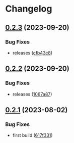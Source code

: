 # Changelog

## [0.2.3](https://github.com/STARTcloud/core_provisioner/compare/core_provisioner/v0.2.2...core_provisioner/v0.2.3) (2023-09-20)


### Bug Fixes

* releases ([cfb43c8](https://github.com/STARTcloud/core_provisioner/commit/cfb43c82bf58eb3cd1c00608242e3dc9c5f88130))

## [0.2.2](https://github.com/STARTcloud/core_provisioner/compare/core_provisioner/v0.2.1...core_provisioner/v0.2.2) (2023-09-20)


### Bug Fixes

* releases ([1067a87](https://github.com/STARTcloud/core_provisioner/commit/1067a87a2de3f2cdc7763d3e70f3514554eda92e))

## [0.2.1](https://github.com/STARTcloud/core_provisioner/compare/core_provisioner-v0.2.0...core_provisioner/v0.2.1) (2023-08-02)


### Bug Fixes

* first build ([617f331](https://github.com/STARTcloud/core_provisioner/commit/617f33127d2994b57ecf6495940d6190d0263551))
